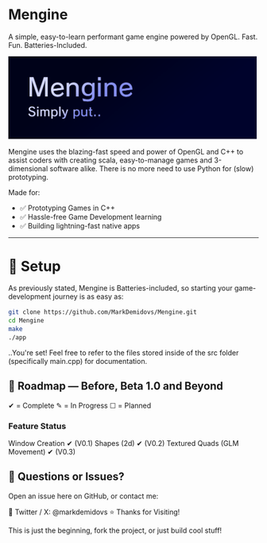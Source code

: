 # Mengine
A simple, easy-to-learn performant game engine powered by OpenGL.
Fast. Fun. Batteries-Included.

<img src="banner.png" width="500px">

Mengine uses the blazing-fast speed and power of OpenGL and C++ to assist coders with creating scala, easy-to-manage games and 3-dimensional software alike.
There is no more need to use Python for (slow) prototyping.

Made for:
<ul>
<li>✅ Prototyping Games in C++</li>
<li>✅ Hassle-free Game Development learning</li>
<li>✅ Building lightning-fast native apps</li>
</ul>
<hr>

# 🔧 Setup
As previously stated, Mengine is Batteries-included, so starting your game-development journey is as easy as:

```bash
git clone https://github.com/MarkDemidovs/Mengine.git
cd Mengine
make
./app
```

..You're set!
Feel free to refer to the files stored inside of the src folder (specifically main.cpp) for documentation.

## 🚧 Roadmap — Before, Beta 1.0 and Beyond

✔ = Complete   ✎ = In Progress   ☐ = Planned

### Feature	Status 

Window Creation	✔ (V0.1)
Shapes (2d)	✔ (V0.2)
Textured Quads (GLM Movement) ✔ (V0.3)

## 💬 Questions or Issues?

Open an issue here on GitHub, or contact me:

📨 Twitter / X: @markdemidovs
⭐️ Thanks for Visiting!

This is just the beginning, fork the project, or just build cool stuff!